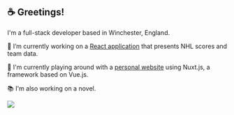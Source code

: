 ## ☕️ Greetings!

I'm a full-stack developer based in Winchester, England.

🏒  I’m currently working on a [React application](https://github.com/Squiddymabob/nhl-app) that presents NHL scores and team data.

🦑  I'm currently playing around with a [personal website](https://github.com/Squiddymabob/personal-website) using Nuxt.js, a framework based on Vue.js.

📚  I'm also working on a novel.

[![](https://img.shields.io/badge/-EmilyWhite-212121?style=flat-square&logo=linkedin&logoColor=2180cf)](https://www.linkedin.com/in/emilydwhite/)



